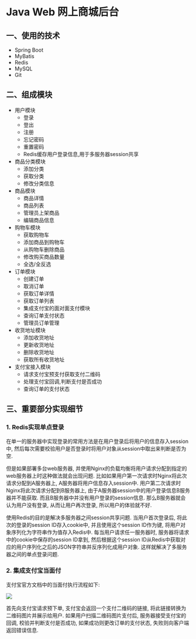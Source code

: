 # Java Web 网上商城后台

## 一、使用的技术

- Spring Boot
- MyBatis
- Redis
- MySQL
- Git

## 二、组成模块

- 用户模块
    - 登录
    - 登出
    - 注册
    - 忘记密码
    - 重置密码
    - Redis缓存用户登录信息,用于多服务器session共享
- 商品分类模块
    - 添加分类
    - 获取分类
    - 修改分类信息
- 商品模块
    - 商品详情
    - 商品列表
    - 管理员上架商品
    - 编辑商品信息
- 购物车模块
    - 获取购物车
    - 添加商品到购物车
    - 从购物车删除商品
    - 修改购买商品数量
    - 全选/全反选
- 订单模块
    - 创建订单
    - 取消订单
    - 获取订单详情
    - 获取订单列表
    - 集成支付宝的面对面支付模块
    - 查询订单支付状态
    - 管理员订单管理
- 收货地址模块
    - 添加收货地址
    - 更新收货地址
    - 删除收货地址
    - 获取所有收货地址
- 支付宝接入模块
    - 请求支付宝预支付获取支付二维码
    - 处理支付宝回调,判断支付是否成功
    - 查询订单的支付状态
    
## 三、重要部分实现细节

### 1. Redis实现单点登录

在单一的服务器中实现登录的常用方法是在用户登录后将用户的信息存入session中, 然后每次需要校验用户是否登录时将用户对象从session中取出来判断是否为空.

但是如果部署多台web服务器, 并使用Nginx的负载均衡将用户请求分配到指定的web服务器上时这种做法就会出现问题. 比如如果用户第一次请求时Nginx将此次请求分配到A服务器上, A服务器将用户信息存入session中. 用户第二次请求时Nginx将此次请求分配到B服务器上, 由于A服务器session中的用户登录信息B服务器并不能获取. 而且B服务器中并没有用户登录的session信息. 那么B服务器就会认为用户没有登录, 从而让用户再次登录, 所以用户的体验就不好.

使用Redis的目的是解决多服务器之间session共享问题. 当用户首次登录后, 将此次的登录的session ID存入cookie中, 并且使用这个session ID作为键, 将用户对象序列化为字符串作为值存入Redis中. 每当用户请求任一服务器时, 服务器将请求中的cookie中保存的session ID拿到, 然后根据这个session ID从Redis中获取对应的用户序列化之后的JSON字符串并反序列化成用户对象. 这样就解决了多服务器之间的单点登录问题.

### 2. 集成支付宝当面付

支付宝官方文档中的当面付执行流程如下:

![](https://github.com/yibo141/Store_SpringBoot/raw/master/images/alipay_f2f.png)

首先向支付宝请求预下单, 支付宝会返回一个支付二维码的链接, 将此链接转换为二维码图片并展示给用户. 如果用户扫描二维码图片支付后, 服务器接受支付宝的回调, 校验并判断支付是否成功, 如果成功则更改订单的支付状态, 失败则向客户端返回错误信息.